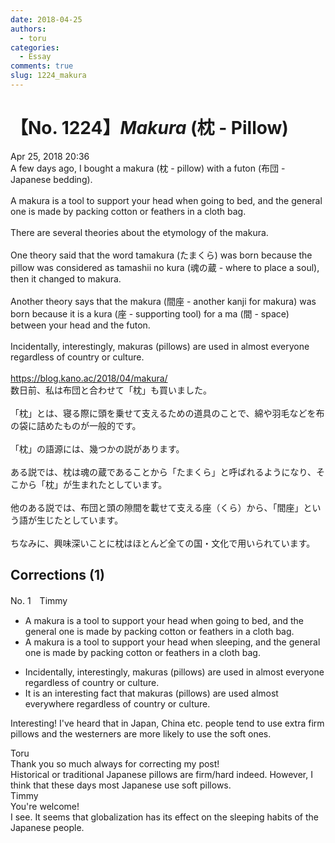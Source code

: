 ```yaml
---
date: 2018-04-25
authors:
  - toru
categories:
  - Essay
comments: true
slug: 1224_makura
---
```


# 【No. 1224】<strong><em>Makura</strong></em> (枕 - Pillow)
<div class="date">Apr 25, 2018 20:36</div>
<div id="post"><div id="body_show_ori">
A few days ago, I bought a makura (枕 - pillow) with a futon (布団 - Japanese bedding).<br/><br/>A makura is a tool to support your head when going to bed, and the general one is made by packing cotton or feathers in a cloth bag.<br/><br/>There are several theories about the etymology of the makura.<br/><br/>One theory said that the word tamakura (たまくら) was born because the pillow was considered as tamashii no kura (魂の蔵 - where to place a soul), then it changed to makura.<br/><br/>Another theory says that the makura (間座 - another kanji for makura) was born because it is a kura (座 - supporting tool) for a ma (間 - space) between your head and the futon.<br/><br/>Incidentally, interestingly, makuras (pillows) are used in almost everyone regardless of country or culture.<br/><br/><a href="https://blog.kano.ac/2018/04/makura/" target="_blank">https://blog.kano.ac/2018/04/makura/</a>
</div></div>

<!-- more -->

<div id="post_ja"><div id="body_show_mo">
数日前、私は布団と合わせて「枕」も買いました。<br/><br/>「枕」とは、寝る際に頭を乗せて支えるための道具のことで、綿や羽毛などを布の袋に詰めたものが一般的です。<br/><br/>「枕」の語源には、幾つかの説があります。<br/><br/>ある説では、枕は魂の蔵であることから「たまくら」と呼ばれるようになり、そこから「枕」が生まれたとしています。<br/><br/>他のある説では、布団と頭の隙間を載せて支える座（くら）から、「間座」という語が生じたとしています。<br/><br/>ちなみに、興味深いことに枕はほとんど全ての国・文化で用いられています。
</div></div>

## Corrections (1)
<div id="block"><div class="first_name"> No. 1　<span class="just_name">Timmy</span></div><div id="block2">
<ul class="correction_field">
<li class="incorrect">A makura is a tool to support your head when going to bed, and the general one is made by packing cotton or feathers in a cloth bag.</li>
<li class="corrected correct">
A makura is a tool to support your head when <span class="f_blue">sleeping</span>, and the general one is made by packing cotton or feathers in a cloth bag.
</li>
</ul>
<ul class="correction_field">
<li class="incorrect">Incidentally, interestingly, makuras (pillows) are used in almost everyone regardless of country or culture.</li>
<li class="corrected correct">
<span class="f_blue">It is an</span> interesting <span class="f_blue">fact that </span>makuras (pillows) are used almost every<span class="f_blue">where</span> regardless of country or culture.
</li>
</ul>
<p class="comment_small">
 Interesting! I've heard that in Japan, China etc. people tend to use extra firm pillows and the westerners are more likely to use the soft ones.
</p>

</div><div class="name"><span class="just_name">Toru</span><br>
Thank you so much always for correcting my post!<br/>Historical or traditional Japanese pillows are firm/hard indeed. However, I think that these days most Japanese use soft pillows.
</div>
<div class="name"><span class="just_name">Timmy</span><br>
You're welcome! <br/>I see. It seems that globalization has its effect on the sleeping habits of the Japanese people. 
</div>
</div>
